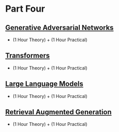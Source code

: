 # Part Four

## [Generative Adversarial Networks](https://github.com/look4pritam/GenerativeAdversarialNetworks)
- (1 Hour Theory) + (1 Hour Practical)

## [Transformers](https://github.com/look4pritam/Transformers)
- (1 Hour Theory) + (1 Hour Practical)

## [Large Language Models](https://github.com/look4pritam/LargeLanguageModels)
- (1 Hour Theory) + (1 Hour Practical)

## [Retrieval Augmented Generation](https://github.com/look4pritam/RetrievalAugmentedGeneration)
- (1 Hour Theory) + (1 Hour Practical)
